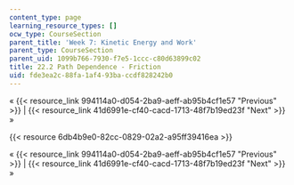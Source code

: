 ```yaml
---
content_type: page
learning_resource_types: []
ocw_type: CourseSection
parent_title: 'Week 7: Kinetic Energy and Work'
parent_type: CourseSection
parent_uid: 1099b766-7930-f7e5-1ccc-c80d63899c02
title: 22.2 Path Dependence - Friction
uid: fde3ea2c-88fa-1af4-93ba-ccdf828242b0
---
```


« {{< resource_link 994114a0-d054-2ba9-aeff-ab95b4cf1e57 "Previous" >}} | {{< resource_link 41d6991e-cf40-cacd-1713-48f7b19ed23f "Next" >}} »

{{< resource 6db4b9e0-82cc-0829-02a2-a95ff39416ea >}}

« {{< resource_link 994114a0-d054-2ba9-aeff-ab95b4cf1e57 "Previous" >}} | {{< resource_link 41d6991e-cf40-cacd-1713-48f7b19ed23f "Next" >}} »
